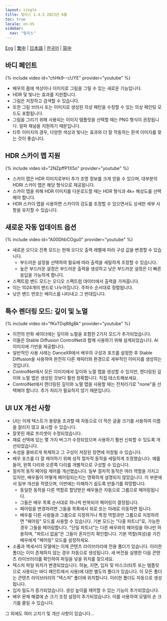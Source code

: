```yaml
---
layout: single
title: 릴리스 1.4.5 2023년 6월
toc: true
locale: en-US
sidebar:
  nav: "릴리스"
---
```

[Eng](/dancexr/releases/1.4.5) | [繁中](/tw/dancexr/releases/1.4.5) | [日本語](/jp/dancexr/releases/1.4.5) | [한국어](/kr/dancexr/releases/1.4.5) | [简中](/zh/dancexr/releases/1.4.5)


## 바디 페인트
{% include video id="chHk9--cUYE" provider="youtube" %}
* 배우의 몸에 색상이나 이미지로 그림을 그릴 수 있는 새로운 기능입니다.
* HDR 및 빛나는 효과를 지원합니다.
* 그림은 저장하고 검색할 수 있습니다.
* 또한 그림 브러시 또는 이미지로 생성된 의상 패턴을 수정할 수 있는 의상 페인팅 모드도 포함됩니다.
* 그림을 그리기 위해 사용되는 이미지 템플릿을 선택할 때는 PNG 형식이 권장됩니다. 알파 채널을 지원하기 때문입니다.
* 타투 이미지의 경우, 다양한 색상과 빛나는 효과와 더 잘 작동하는 흰색 이미지를 찾는 것이 좋습니다.


## HDR 스카이 맵 지원
{% include video id="2NZpffP1X5o" provider="youtube" %}
* 스카이 맵은 HDR 이미지로부터 추가 조명 정보를 크게 얻을 수 있으며, 대부분의 HDRI 스카이 맵은 해당 형식으로 제공됩니다.
* 스카이 맵을 위해 HDR 이미지를 다운로드할 때는 HDR 형식과 4k+ 해상도를 선택해야 합니다.
* HDR 스카이 맵을 사용하면 스카이의 강도를 조정할 수 있으면서도 상세한 세부 사항을 유지할 수 있습니다.


## 새로운 자동 업데이트 옵션
{% include video id="A00DhbCOgu0" provider="youtube" %}
* 새로운 오디오 진폭 모드는 현재 오디오 출력 레벨에 따라 구성 값을 변경할 수 있습니다.
    * 부드러운 설정을 선택하여 필요에 따라 출력을 세밀하게 조정할 수 있습니다.
    * 높은 부드러운 설정은 부드러운 출력을 생성하고 낮은 부드러운 설정은 더 빠른 응답을 가능하게 합니다.
* 스펙트럼 밴드 모드는 오디오 스펙트럼 데이터에서 출력을 가져옵니다.
* 이는 1024개의 밴드로 나누어집니다. 주파수 순서대로 정렬됩니다.
* 낮은 밴드 번호는 베이스를 나타내고 그 반대입니다.


## 특수 렌더링 모드: 깊이 및 노멀
{% include video id="fKxTDq88gBk" provider="youtube" %}
* 이전의 만화 셰이더에는 깊이와 노멀을 포함한 2가지 모드가 추가되었습니다.
* 이들은 Stable Diffusion ControlNet과 함께 사용하기 위해 설계되었습니다. AI 이미지에 기반을 제공합니다.
* 일반적인 사용 사례는 DanceXR에서 배우의 구성과 포즈를 설정한 후 Stable Diffusion을 사용하여 완전히 다른 캐릭터와 환경으로 세부적인 이미지를 생성하는 것입니다.
* ControlNet에서 모든 이미지에서 깊이와 노멀 맵을 생성할 수 있지만, 렌더링된 깊이와 노멀 맵은 생성된 것보다 훨씬 정확합니다. 직접 테스트해보세요.
* ControlNet에서 렌더링된 깊이와 노멀 맵을 사용할 때는 전처리기로 "none"을 선택해야 합니다. 추가 처리가 필요하지 않기 때문입니다.
## UI UX 개선 사항
* UI는 이제 텍스트가 용량을 초과할 때 자동으로 더 작은 글꼴 크기를 사용하여 이름을 잘리지 않고 표시할 수 있습니다.
* 잘못된 재료 프리셋이 수정되었습니다.
* 재료 선택에 있는 몇 가지 버그가 수정되었으며 사용하기 훨씬 신뢰할 수 있도록 개선되었습니다.
* 속성을 올바르게 복제하고 그 구성이 저장된 장면에 저장될 수 있습니다.
* 배우 포즈를 더 잘 제어하기 위해 성적 절차적 동작을 세밀하게 조정했습니다. 예를 들어, 왼쪽 다리와 오른쪽 다리를 개별적으로 구성할 수 있습니다.
* 절차적 동작 페어링 제어를 개선했습니다. 일부 절차적 동작은 여러 역할을 가지고 있지만, 배우들이 어떻게 페어링되는지는 명확하게 설명되지 않았습니다. 이 부분에서 일부 개선을 하였으며, 이번에는 이해하기 쉽도록 만들기를 희망합니다.
    * 동일한 동작을 다른 역할로 할당받은 배우들은 자동으로 그룹으로 페어링됩니다.
    * 그들은 배우 목록 순서대로 하나씩 반복되어 페어링이 결정됩니다.
    * 페어링을 변경하려면 그들을 목록에서 위로 또는 아래로 이동하면 됩니다.
    * 배우를 다른 사람들과 그룹으로 지정하거나 특정 역할과만 그룹으로 지정하려면 "페어링" 모드를 사용할 수 있습니다. 기본 모드는 "다중 파트너"로, 가능한 경우 그들을 페어링합니다. "단일 파트너"는 다른 배우와의 페어링을 하나만 허용하며, "파트너 없음"은 그들이 혼자인지 확인합니다. 기본 역할(여성)을 가진 배우에게 "페어링" 모드를 설정하세요.
* 소품과 액세서리 모델에는 이제 콘텐츠 라이브러리에 전용 폴더가 있습니다. 이러한 폴더는 이미 존재하지 않는 경우 자동으로 생성됩니다. 새 버전을 실행한 다음 콘텐츠 라이브러리를 확인하여 파일을 넣을 위치를 찾으세요.
* 텍스처 파일 위치가 변경되었습니다. 하늘, 지면, 입자 및 마스크(타투 또는 템플릿으로 사용되는 바디 페인트에서 사용)에 대한 별도의 폴더가 있습니다. 이 모든 폴더는 콘텐츠 라이브러리의 "텍스처" 폴더에 위치합니다. 이러한 폴더도 자동으로 생성됩니다.
* 입자 밀도가 증가되었습니다. 생성 높이를 제어할 수 있는 기능이 추가되었습니다.
* 배우 문제 해결에 손 크기 조정 설정이 추가되었습니다. 이를 사용하여 모델의 손 크기를 줄일 수 있습니다.

그 외에도 여러 고치기 및 개선 사항이 있습니다...
